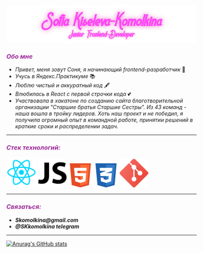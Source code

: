 ![Header](./assets/Logo3.png)
### ___<span style="color: #9d299a">Обо мне</span>___


* _Привет, меня зовут Соня, я начинающий frontend-разработчик_  👋
* _Учусь в Яндекс.Практикуме_ 📚
* _Люблю чистый и аккуратный код_ 🖋
* _Влюбилась в React с первой строчки кода_ 💕
* _Участвовала в хакатоне по созданию сайта благотворительной организации "Старшие братья Старшие Сестры". Из 43 команд - наша вошла в тройку лидеров. Хоть наш проект и не победил, я получила огромный опыт в командной работе, принятии решений в краткие сроки и распределении задач._ 

***
### ___<span style="color: #9d299a">Стек технологий:</span>___ 
![react](./assets/react.svg) ![javascript](./assets/js.svg) ![html](./assets/html.svg) ![css](./assets/css.svg) ![git](./assets/git.svg) 

***
### ___<span style="color: #9d299a">Связаться:</span>___ 

* ___Skomolkina@gmail.com___ 
* ___@SKkomolkina telegram___ 
***
[![Anurag's GitHub stats](https://github-readme-stats.vercel.app/api?username=SKKomolkina)](https://github.com/SKKomolkina/)
